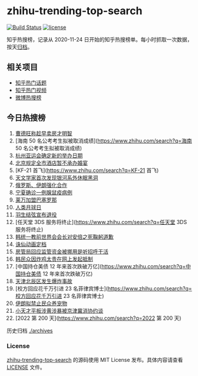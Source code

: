 # zhihu-trending-top-search

[![Build Status](https://github.com/justjavac/zhihu-trending-top-search/workflows/ci/badge.svg?branch=main)](https://github.com/justjavac/zhihu-trending-top-search/actions)
[![license](https://img.shields.io/github/license/justjavac/zhihu-trending-top-search)](https://github.com/justjavac/zhihu-trending-top-search/blob/main/LICENSE)

知乎热搜榜，记录从 2020-11-24 日开始的知乎热搜榜单。每小时抓取一次数据，按天[归档](./archives)。

## 相关项目

- [知乎热门话题](https://github.com/justjavac/zhihu-trending-hot-questions)
- [知乎热门视频](https://github.com/justjavac/zhihu-trending-hot-video)
- [微博热搜榜](https://github.com/justjavac/weibo-trending-hot-search)

## 今日热搜榜

<!-- BEGIN -->
<!-- 最后更新时间 Wed Jul 20 2022 17:04:41 GMT+0800 (China Standard Time) -->

1. [曹德旺称趁早卖房才明智](https://www.zhihu.com/search?q=曹德旺称趁早卖房才明智)
1. [海南 50 名公考考生拟被取消成绩](https://www.zhihu.com/search?q=海南 50 名公考考生拟被取消成绩)
1. [杭州亚运会确定新的举办日期](https://www.zhihu.com/search?q=杭州亚运会确定新的举办日期)
1. [北京规定全市酒店暂不承办婚宴](https://www.zhihu.com/search?q=北京规定全市酒店暂不承办婚宴)
1. [KF-21 首飞](https://www.zhihu.com/search?q=KF-21 首飞)
1. [天文学家首次发现银河系外休眠黑洞](https://www.zhihu.com/search?q=天文学家首次发现银河系外休眠黑洞)
1. [俄罗斯、伊朗强化合作](https://www.zhihu.com/search?q=俄罗斯、伊朗强化合作)
1. [宁夏确诊一例腺鼠疫病例](https://www.zhihu.com/search?q=宁夏确诊一例腺鼠疫病例)
1. [莱万加盟巴塞罗那](https://www.zhihu.com/search?q=莱万加盟巴塞罗那)
1. [人类月球日](https://www.zhihu.com/search?q=人类月球日)
1. [羽生结弦宣布退役](https://www.zhihu.com/search?q=羽生结弦宣布退役)
1. [任天堂 3DS 服务将终止](https://www.zhihu.com/search?q=任天堂 3DS 服务将终止)
1. [韩统一教前世界会会长对安倍之死鞠躬道歉](https://www.zhihu.com/search?q=韩统一教前世界会会长对安倍之死鞠躬道歉)
1. [诛仙动画定档](https://www.zhihu.com/search?q=诛仙动画定档)
1. [房管局回应监管资金被挪用是听招呼干活](https://www.zhihu.com/search?q=房管局回应监管资金被挪用是听招呼干活)
1. [韩民众因炸鸡太贵在网上发起抵制](https://www.zhihu.com/search?q=韩民众因炸鸡太贵在网上发起抵制)
1. [中国持仓美债 12 年来首次跌破万亿](https://www.zhihu.com/search?q=中国持仓美债 12 年来首次跌破万亿)
1. [天津北辰区发生爆炸事故](https://www.zhihu.com/search?q=天津北辰区发生爆炸事故)
1. [校方回应花千万引进 23 名菲律宾博士](https://www.zhihu.com/search?q=校方回应花千万引进 23 名菲律宾博士)
1. [伊朗拟禁止民众养宠物](https://www.zhihu.com/search?q=伊朗拟禁止民众养宠物)
1. [小天才平板涉黄涉暴被京津冀消协约谈](https://www.zhihu.com/search?q=小天才平板涉黄涉暴被京津冀消协约谈)
1. [2022 第 200 天](https://www.zhihu.com/search?q=2022 第 200 天)

<!-- END -->

历史归档 [./archives](./archives)

### License

[zhihu-trending-top-search](https://github.com/justjavac/zhihu-trending-top-search)
的源码使用 MIT License 发布。具体内容请查看 [LICENSE](./LICENSE) 文件。
